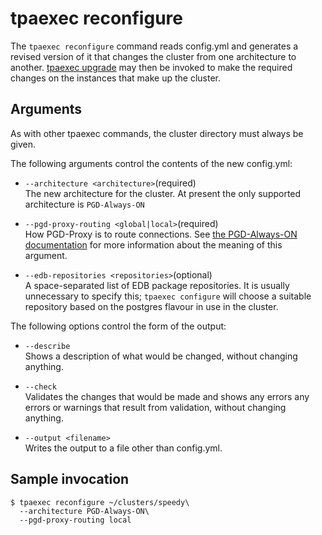 # tpaexec reconfigure

The `tpaexec reconfigure` command reads config.yml and generates a
revised version of it that changes the cluster from one architecture to
another. [tpaexec upgrade](tpaexec-upgrade.md) may then be invoked to
make the required changes on the instances that make up the cluster.

## Arguments

As with other tpaexec commands, the cluster directory must always be
given.

The following arguments control the contents of the new config.yml:

- `--architecture <architecture>`(required)<br>
The new architecture for the cluster. At present the only supported
architecture is `PGD-Always-ON`

- `--pgd-proxy-routing <global|local>`(required)<br>
How PGD-Proxy is to route connections. See
[the PGD-Always-ON documentation](architecture-PGD-Always-ON.md) for more
information about the meaning of this argument.

- `--edb-repositories <repositories>`(optional)<br>
A space-separated list of EDB package repositories. It is usually
unnecessary to specify this; `tpaexec configure` will choose a suitable
repository based on the postgres flavour in use in the cluster.


The following options control the form of the output:

- `--describe`<br>
  Shows a description of what would be changed, without changing
  anything.

- `--check`<br>
  Validates the changes that would be made and shows any errors any
  errors or warnings that result from validation, without changing
  anything.

- `--output <filename>`<br>
  Writes the output to a file other than config.yml.

## Sample invocation

```
$ tpaexec reconfigure ~/clusters/speedy\
  --architecture PGD-Always-ON\
  --pgd-proxy-routing local
```
